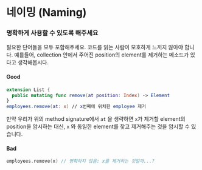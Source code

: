 # 네이밍 \(Naming\)

### 명확하게 사용할 수 있도록 해주세요

필요한 단어들을 모두 포함해주세요. 코드를 읽는 사람이 모호하게 느끼지 않아야 합니다. 예를들어, collection 안에서 주어진 position의 element를 제거하는 메소드가 있다고 생각해봅시다.

#### Good

```swift
extension List {
  public mutating func remove(at position: Index) -> Element
}
employees.remove(at: x) // x번째에 위치한 employee 제거
```

만약 우리가 위의 method signature에서 `at` 을 생략하면 `x`가 제거할 element의 position을 암시하는 대신,  `x` 와 동일한 element를 찾고 제거해주는 것을 암시할 수 있습니다.

#### Bad

```swift
employees.remove(x) // 명확하지 않음: x를 제거하는 것일까...?
```



